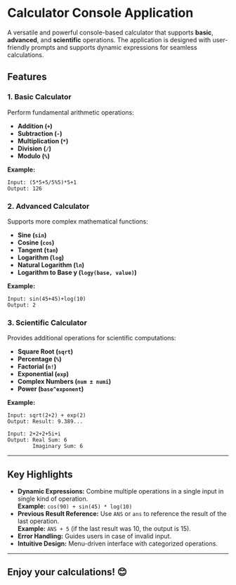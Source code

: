 
# Calculator Console Application

A versatile and powerful console-based calculator that supports **basic**, **advanced**, and **scientific** operations. The application is designed with user-friendly prompts and supports dynamic expressions for seamless calculations.



## Features

### **1. Basic Calculator**
Perform fundamental arithmetic operations:
- **Addition (`+`)**
- **Subtraction (`-`)**
- **Multiplication (`*`)**
- **Division (`/`)**
- **Modulo (`%`)**

**Example:**
```plaintext
Input: (5*5+5/5%5)*5+1
Output: 126
```

### **2. Advanced Calculator**
Supports more complex mathematical functions:
- **Sine (`sin`)**
- **Cosine (`cos`)**
- **Tangent (`tan`)**
- **Logarithm (`log`)**
- **Natural Logarithm (`ln`)**
- **Logarithm to Base y (`logy(base, value)`)**

**Example:**
```plaintext
Input: sin(45+45)+log(10)
Output: 2
```

### **3. Scientific Calculator**
Provides additional operations for scientific computations:
- **Square Root (`sqrt`)**
- **Percentage (`%`)**
- **Factorial (`n!`)**
- **Exponential (`exp`)**
- **Complex Numbers (`num ± numi`)**
- **Power (`base^exponent`)**

**Example:**
```plaintext
Input: sqrt(2+2) + exp(2)
Output: Result: 9.389...
```
```plaintext
Input: 2+2+2+5i+i
Output: Real Sum: 6
        Imaginary Sum: 6
```

---

## Key Highlights
- **Dynamic Expressions:** Combine multiple operations in a single input in single kind of operation.  
  **Example:** `cos(90) + sin(45) * log(10)`
- **Previous Result Reference:** Use `ANS` or `ans` to reference the result of the last operation.  
  **Example:** `ANS + 5` (if the last result was 10, the output is 15).
- **Error Handling:** Guides users in case of invalid input.
- **Intuitive Design:** Menu-driven interface with categorized operations.

---

## Enjoy your calculations! 😊
```
